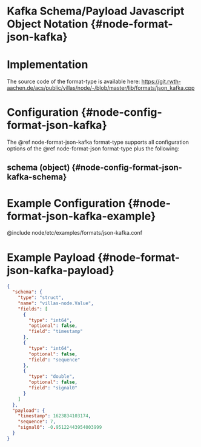 # Kafka Schema/Payload Javascript Object Notation {#node-format-json-kafka}

# Implementation

The source code of the format-type is available here:
https://git.rwth-aachen.de/acs/public/villas/node/-/blob/master/lib/formats/json_kafka.cpp

# Configuration {#node-config-format-json-kafka}

The @ref node-format-json-kafka format-type supports all configuration options of the @ref node-format-json format-type plus the following:

## schema (object) {#node-config-format-json-kafka-schema}

# Example Configuration {#node-format-json-kafka-example}

@include node/etc/examples/formats/json-kafka.conf

# Example Payload {#node-format-json-kafka-payload}

```json
{
  "schema": {
    "type": "struct",
    "name": "villas-node.Value",
    "fields": [
      {
        "type": "int64",
        "optional": false,
        "field": "timestamp"
      },
      {
        "type": "int64",
        "optional": false,
        "field": "sequence"
      },
      {
        "type": "double",
        "optional": false,
        "field": "signal0"
      }
    ]
  },
  "payload": {
    "timestamp": 1623834103174,
    "sequence": 7,
    "signal0": -0.95122443954003999
  }
}
```
